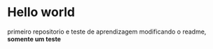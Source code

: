 # Hello world
primeiro repositorio e teste de aprendizagem
modificando o readme, **somente um teste**
